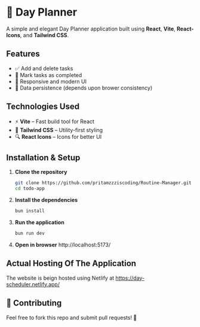 # 📝 Day Planner

A simple and elegant Day Planner application built using **React**, **Vite**, **React-Icons**, and **Tailwind CSS**.

## Features
- ✅ Add and delete tasks
- 📌 Mark tasks as completed
- 🎨 Responsive and modern UI
- 🔄 Data persistence (depends upon brower consistency)

## Technologies Used
- ⚡ **Vite** – Fast build tool for React
- 🎨 **Tailwind CSS** – Utility-first styling
- 🔍 **React Icons** – Icons for better UI

## Installation & Setup
1. **Clone the repository**  
   ```sh
   git clone https://github.com/pritamzzziscoding/Routine-Manager.git
   cd todo-app
2. **Install the dependencies**
    ```sh
    bun install
3. **Run the application**
    ```sh
    bun run dev
4. **Open in browser** http://localhost:5173/

## Actual Hosting Of The Application
The website is beign hosted using Netlify at https://day-scheduler.netlify.app/

## 🤝 Contributing
Feel free to fork this repo and submit pull requests! 🎉

